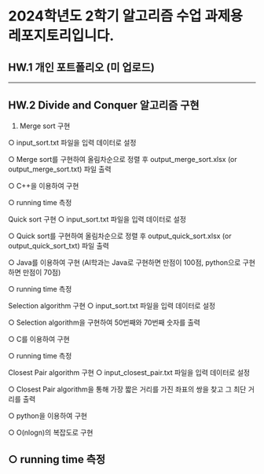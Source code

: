 # 2024학년도 2학기 알고리즘 수업 과제용 레포지토리입니다.

## HW.1 개인 포트폴리오 (미 업로드)
-----------------------------------
## HW.2 Divide and Conquer 알고리즘 구현
1. Merge sort 구현

○ input_sort.txt 파일을 입력 데이터로 설정

○ Merge sort를 구현하여 올림차순으로 정렬 후 output_merge_sort.xlsx (or output_merge_sort.txt) 파일 출력

○ C++을 이용하여 구현

○ running time 측정

 

Quick sort 구현
○ input_sort.txt 파일을 입력 데이터로 설정

○ Quick sort를 구현하여 올림차순으로 정렬 후 output_quick_sort.xlsx (or output_quick_sort_txt) 파일 출력

○ Java를 이용하여 구현 (AI학과는 Java로 구현하면 만점이 100점, python으로 구현하면 만점이 70점)

○ running time 측정

 

Selection algorithm 구현
○ input_sort.txt 파일을 입력 데이터로 설정

○ Selection algorithm을 구현하여 50번째와 70번째 숫자를 출력

○ C를 이용하여 구현

○ running time 측정

 

Closest Pair algorithm 구현
○ input_closest_pair.txt 파일을 입력 데이터로 설정

○ Closest Pair algorithm을 통해 가장 짧은 거리를 가진 좌표의 쌍을 찾고 그 최단 거리를 출력

○ python을 이용하여 구현

○ O(nlogn)의 복잡도로 구현

○ running time 측정
-----------------------------------
